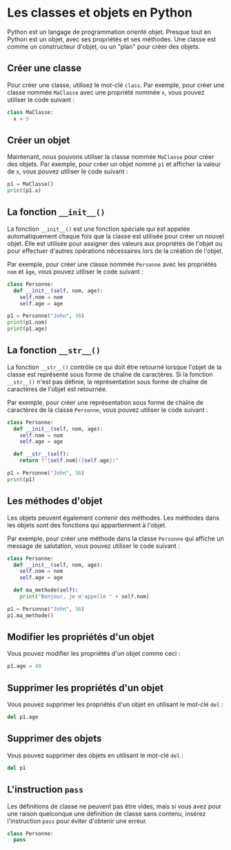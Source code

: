 # Les classes et objets en Python

Python est un langage de programmation orienté objet. Presque tout en Python est un objet, avec ses propriétés et ses méthodes. Une classe est comme un constructeur d'objet, ou un "plan" pour créer des objets.

## Créer une classe

Pour créer une classe, utilisez le mot-clé `class`. Par exemple, pour créer une classe nommée `MaClasse` avec une propriété nommée `x`, vous pouvez utiliser le code suivant :

```python
class MaClasse:
  x = 5
```

## Créer un objet

Maintenant, nous pouvons utiliser la classe nommée `MaClasse` pour créer des objets. Par exemple, pour créer un objet nommé `p1` et afficher la valeur de `x`, vous pouvez utiliser le code suivant :

```python
p1 = MaClasse()
print(p1.x)
```

## La fonction `__init__()`

La fonction `__init__()` est une fonction spéciale qui est appelée automatiquement chaque fois que la classe est utilisée pour créer un nouvel objet. Elle est utilisée pour assigner des valeurs aux propriétés de l'objet ou pour effectuer d'autres opérations nécessaires lors de la création de l'objet.

Par exemple, pour créer une classe nommée `Personne` avec les propriétés `nom` et `âge`, vous pouvez utiliser le code suivant :

```python
class Personne:
  def __init__(self, nom, age):
    self.nom = nom
    self.age = age

p1 = Personne("John", 36)
print(p1.nom)
print(p1.age)
```

## La fonction `__str__()`

La fonction `__str__()` contrôle ce qui doit être retourné lorsque l'objet de la classe est représenté sous forme de chaîne de caractères. Si la fonction `__str__()` n'est pas définie, la représentation sous forme de chaîne de caractères de l'objet est retournée.

Par exemple, pour créer une représentation sous forme de chaîne de caractères de la classe `Personne`, vous pouvez utiliser le code suivant :

```python
class Personne:
  def __init__(self, nom, age):
    self.nom = nom
    self.age = age

  def __str__(self):
    return f"{self.nom}({self.age})"

p1 = Personne("John", 36)
print(p1)
```

## Les méthodes d'objet

Les objets peuvent également contenir des méthodes. Les méthodes dans les objets sont des fonctions qui appartiennent à l'objet.

Par exemple, pour créer une méthode dans la classe `Personne` qui affiche un message de salutation, vous pouvez utiliser le code suivant :

```python
class Personne:
  def __init__(self, nom, age):
    self.nom = nom
    self.age = age

  def ma_methode(self):
    print("Bonjour, je m'appelle " + self.nom)

p1 = Personne("John", 36)
p1.ma_methode()
```

## Modifier les propriétés d'un objet

Vous pouvez modifier les propriétés d'un objet comme ceci :

```python
p1.age = 40
```

## Supprimer les propriétés d'un objet

Vous pouvez supprimer les propriétés d'un objet en utilisant le mot-clé `del` :

```python
del p1.age
```

## Supprimer des objets

Vous pouvez supprimer des objets en utilisant le mot-clé `del` :

```python
del p1
```

## L'instruction `pass`

Les définitions de classe ne peuvent pas être vides, mais si vous avez pour une raison quelconque une définition de classe sans contenu, insérez l'instruction `pass` pour éviter d'obtenir une erreur.

```python
class Personne:
  pass
```